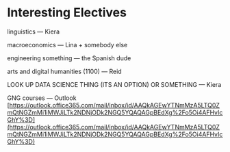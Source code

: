 # Interesting Electives

linguistics — Kiera

macroeconomics — Lina + somebody else

engineering something — the Spanish dude

arts and digital humanities (1100) — Reid

LOOK UP DATA SCIENCE THING (ITS AN OPTION) OR SOMETHING — Kiera

GNG courses — Outlook [https://outlook.office365.com/mail/inbox/id/AAQkAGEwYTNmMzA5LTQ0ZmQtNGZmMi1iMWJiLTk2NDNjODk2NGQ5YQAQAGpBEdXg%2Fo5Oi4AFHvIcGhY%3D](https://outlook.office365.com/mail/inbox/id/AAQkAGEwYTNmMzA5LTQ0ZmQtNGZmMi1iMWJiLTk2NDNjODk2NGQ5YQAQAGpBEdXg%2Fo5Oi4AFHvIcGhY%3D)